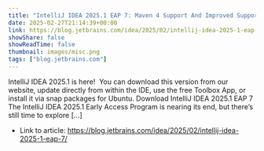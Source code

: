 ```yaml
---
title: "IntelliJ IDEA 2025.1 EAP 7: Maven 4 Support And Improved Support For Multi-Release JARs"
date: 2025-02-27T21:14:39+00:00
link: https://blog.jetbrains.com/idea/2025/02/intellij-idea-2025-1-eap-7/
showShare: false
showReadTime: false
thumbnail: images/misc.png
tags: ["blog.jetbrains.com"]
---
```

IntelliJ IDEA 2025.1 is here!  You can download this version from our website, update directly from within the IDE, use the free Toolbox App, or install it via snap packages for Ubuntu. Download IntelliJ IDEA 2025.1 EAP 7 The IntelliJ IDEA 2025.1 Early Access Program is nearing its end, but there’s still time to explore […]

- Link to article: https://blog.jetbrains.com/idea/2025/02/intellij-idea-2025-1-eap-7/